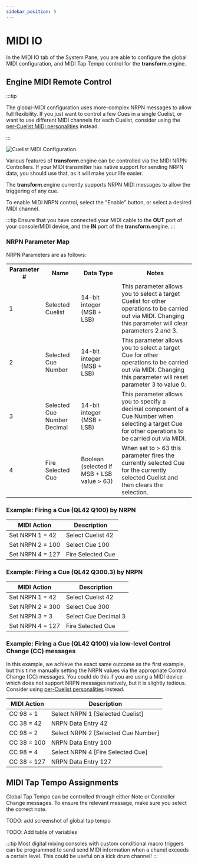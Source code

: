 ```yaml
---
sidebar_position: 5
---
```


# MIDI IO

In the MIDI IO tab of the System Pane, you are able to configure the global MIDI configuration, and MIDI Tap Tempo control for the **transform**.engine.

## Engine MIDI Remote Control

:::tip

The global-MIDI configuration uses more-complex NRPN messages to allow full flexibility. If you just
want to control a few Cues in a single Cuelist, or want to use different MIDI channels for each
Cuelist, consider using the [per-Cuelist MIDI personalities](../cuelists/midi.md) instead.

:::

![Cuelist MIDI Configuration](@site/static/img/transformclient/v1.5/system-midi-io.png)

Various features of **transform**.engine can be controlled via the MIDI NRPN Controllers. If your MIDI
transmitter has native support for sending NRPN data, you should use that, as it will make your life
easier.

The **transform**.engine currently supports NRPN MIDI messages to allow the triggering of any cue.

To enable MIDI NRPN control, select the "Enable" button, or select a desired MIDI channel.

:::tip
Ensure that you have connected your MIDI cable to the **OUT** port of your console/MIDI device, and the **IN** port of the **transform**.engine.
:::

### NRPN Parameter Map

NRPN Parameters are as follows:
<table>
<tr>
<th>Parameter #</th>
<th>Name</th>
<th>Data Type</th>
<th>Notes</th>
</tr>
<tr>
<td>1</td>
<td>Selected Cuelist</td>
<td>14-bit integer (MSB + LSB)</td>
<td>This parameter allows you to select a target Cuelist for other operations to be carried out via MIDI. Changing this parameter will clear parameters 2 and 3.</td>
</tr>
<tr>
<td>2</td>
<td>Selected Cue Number</td>
<td>14-bit integer (MSB + LSB)</td>
<td>This parameter allows you to select a target Cue for other operations to be carried out via MIDI. Changing this parameter will reset parameter 3 to value 0.</td>
</tr>
<tr>
<td>3</td>
<td>Selected Cue Number Decimal</td>
<td>14-bit integer (MSB + LSB)</td>
<td>This parameter allows you to specify a decimal component of a Cue Number when selecting a target Cue for other operations to be carried out via MIDI.</td>
</tr>
<tr>
<td>4</td>
<td>Fire Selected Cue</td>
<td>Boolean (selected if MSB + LSB value &gt; 63)</td>
<td>When set to &gt; 63 this parameter fires the currently selected Cue for the currently selected Cuelist and then clears the selection.</td>
</tr>
</table>

### Example: Firing a Cue (QL42 Q100) by NRPN

| MIDI Action | Description |
|-|-|
| Set NRPN 1 = 42 | Select Cuelist 42 |
| Set NRPN 2 = 100 | Select Cue 100 |
| Set NRPN 4 = 127 | Fire Selected Cue |

### Example: Firing a Cue (QL42 Q300.3) by NRPN

| MIDI Action | Description |
|-|-|
| Set NRPN 1 = 42 | Select Cuelist 42 |
| Set NRPN 2 = 300 | Select Cue 300 |
| Set NRPN 3 = 3 | Select Cue Decimal 3 |
| Set NRPN 4 = 127 | Fire Selected Cue |

### Example: Firing a Cue (QL42 Q100) via low-level Control Change (CC) messages

In this example, we achieve the exact same outcome as the first example, but this time manually
setting the NRPN values via the appropriate Control Change (CC) messages. You could do this if you
are using a MIDI device which does not support NRPN messages natively, but it is slightly tedious.
Consider using [per-Cuelist personalities](../cuelists/midi.md) instead.

| MIDI Action | Description |
|-|-|
| CC 98 = 1 | Select NRPN 1 [Selected Cuelist] |
| CC 38 = 42 | NRPN Data Entry 42 |
| CC 98 = 2 | Select NRPN 2 [Selected Cue Number] | 
| CC 38 = 100 | NRPN Data Entry 100 | 
| CC 98 = 4 | Select NRPN 4 [Fire Selected Cue] |
| CC 38 = 127 | NRPN Data Entry 127 |

## MIDI Tap Tempo Assignments

Global Tap Tempo can be controlled through either Note or Controller Change messages. To ensure the relevant message, make sure you select the correct note.

TODO: add screenshot of global tap tempo

TODO: Add table of variables

:::tip
Most digital mixing consoles with custom conditional macro triggers can be programmed to send send MIDI information when a chanel exceeds a certain level. This could be useful on a kick drum channel!
:::